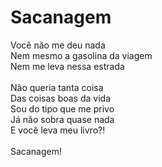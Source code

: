 # Sacanagem <br />

Você não me deu nada <br />
Nem mesmo a gasolina da viagem <br />
Nem me leva nessa estrada <br />
<br />
Não queria tanta coisa<br />
Das coisas boas da vida<br />
Sou do tipo que me privo<br />
Já não sobra quase nada<br />
E você leva meu livro?!<br />
<br />
Sacanagem!
